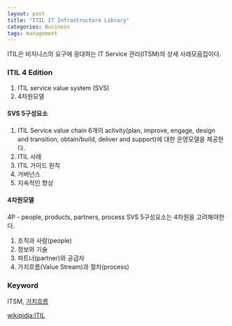```yaml
---
layout: post
title: "ITIL IT Infrastructure Library"
categories: Business
tags: management 
---
```

ITIL은 비지니스의 요구에 응대하는 IT Service 관리(ITSM)의  상세 사례모음집이다.

### ITIL 4 Edition
1. ITIL service value system (SVS)
2. 4차원모델

#### SVS 5구성요소
  1. ITIL Service value chain
    6개의 activity(plan, improve, engage, design and transition, obtain/build, deliver and support)에 대한 운영모델을 제공한다.
  2. ITIL 사례
  3. ITIL 가이드 원칙
  4. 거버넌스
  5. 지속적인 향상
  
#### 4차원모델
4P - people, products, partners, process
SVS 5구성요소는 4차원을 고려해야한다.
   1. 조직과 사람(people)
   2. 정보와 기술
   3. 파트너(partner)와 공급자
   4. 가치흐름(Value Stream)과 절차(process)

### Keyword
ITSM, [가치흐름](https://en.wikipedia.org/wiki/Value_stream)

[wikipidia:ITIL](https://en.wikipedia.org/wiki/ITIL#ITIL_practices)
